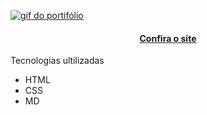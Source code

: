 [<img src = "./src/imagens/gif-pi-portifolio.gif" alt="gif do portifólio">](https://github.com/JVIK19)
<h4 align="center"><a href="https://github.com/JVIK19">Confira o site</a></h4>

Tecnologias ultilizadas
- HTML
- CSS
- MD
  


